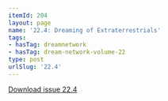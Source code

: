 ```yaml
---
itemId: 204
layout: page
name: '22.4: Dreaming of Extraterrestrials'
tags:
- hasTag: dreamnetwork
- hasTag: dream-network-volume-22
type: post
urlSlug: '22.4'
---
```

<a href="files/pdfs/Volume_22/22.4_et.pdf" download="">Download issue 22.4</a>